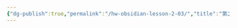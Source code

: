 ```yaml
---
{"dg-publish":true,"permalink":"/hw-obsidian-lesson-2-03/","title":"第二堂課作業-04","tags":["🪨自籌Obsidian工作坊","🎯學習歷程檔案"],"noteIcon":"3","updated":"2025-06-17T23:20:47.788+08:00"}
---
```


